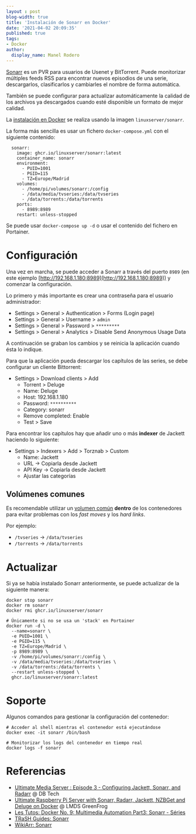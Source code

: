 ```yaml
---
layout : post
blog-width: true
title: 'Instalación de Sonarr en Docker'
date: '2021-04-02 20:09:35'
published: true
tags:
- Docker
author:
  display_name: Manel Rodero
---
```


[Sonarr](https://sonarr.tv/) es un PVR para usuarios de Usenet y BitTorrent. Puede monitorizar múltiples feeds RSS para encontrar nuevos episodios de una serie, descargarlos, clasificarlos y cambiarles el nombre de forma automática.

También se puede configurar para actualizar automáticamente la calidad de los archivos ya descargados cuando esté disponible un formato de mejor calidad.

La [instalación en Docker](https://hub.docker.com/r/linuxserver/sonarr) se realiza usando la imagen `linuxserver/sonarr`.

La forma más sencilla es usar un fichero `docker-compose.yml` con el siguiente contenido:

```
  sonarr:
    image: ghcr.io/linuxserver/sonarr:latest
    container_name: sonarr
    environment:
      - PUID=1001
      - PGID=115
      - TZ=Europe/Madrid
    volumes:
      - /home/pi/volumes/sonarr:/config
      - /data/media/tvseries:/data/tvseries
      - /data/torrents:/data/torrents
    ports:
      - 8989:8989
    restart: unless-stopped
```

Se puede usar `docker-compose up -d` o usar el contenido del fichero en Portainer.

# Configuración

Una vez en marcha, se puede acceder a Sonarr a través del puerto `8989` (en este ejemplo [http://192.168.1.180:8989](http://192.168.1.180:8989)) y comenzar la configuración.

Lo primero y más importante es crear una contraseña para el usuario administrador:

* Settings > General > Authentication > Forms (Login page)
* Settings > General > Username > `admin`
* Settings > General > Password > `*********`
* Settings > General > Analytics > Disable Send Anonymous Usage Data

A continuación se graban los cambios y se reinicia la aplicación cuando ésta lo indique.

Para que la aplicación pueda descargar los capítulos de las series, se debe configurar un cliente Bittorrent:

* Settings > Download clients > Add
  * Torrent > Deluge
  * Name: Deluge
  * Host: 192.168.1.180
  * Password: `**********`
  * Category: sonarr
  * Remove completed: Enable
  * Test > Save
  
Para encontrar los capítulos hay que añadir uno o más **indexer** de Jackett haciendo lo siguiente:

* Settings > Indexers > Add > Torznab > Custom
  * Name: Jackett
  * URL &rarr; Copiarla desde Jackett
  * API Key &rarr; Copiarla desde Jackett
  * Ajustar las categorías

## Volúmenes comunes

Es recomendable utilizar un [volumen común](https://sonarr.tv/#downloads-v3-docker) **dentro** de los contenedores para evitar problemas con los _fast moves_ y los _hard links_.

Por ejemplo:

* `/tvseries` &rarr; `/data/tvseries`
* `/torrents` &rarr; `/data/torrents`

# Actualizar

Si ya se había instalado Sonarr anteriormente, se puede actualizar de la siguiente manera:

```
docker stop sonarr
docker rm sonarr
docker rmi ghcr.io/linuxserver/sonarr

# Únicamente si no se usa un 'stack' en Portainer
docker run -d \
  --name=sonarr \
  -e PUID=1001 \
  -e PGID=115 \
  -e TZ=Europe/Madrid \
  -p 8989:8989 \
  -v /home/pi/volumes/sonarr:/config \
  -v /data/media/tvseries:/data/tvseries \
  -v /data/torrents:/data/torrents \  
  --restart unless-stopped \
  ghcr.io/linuxserver/sonarr:latest
```

# Soporte

Algunos comandos para gestionar la configuración del contenedor:

```
# Acceder al shell mientras el contenedor está ejecutándose
docker exec -it sonarr /bin/bash

# Monitorizar los logs del contenedor en tiempo real
docker logs -f sonarr
```

# Referencias

* [Ultimate Media Server : Episode 3 - Configuring Jackett, Sonarr, and Radarr](https://youtu.be/uvc4TnhVecA) @ DB Tech
* [Ultimate Raspberry Pi Server with Sonarr, Radarr, Jackett, NZBGet and Deluge on Docker](https://www.youtube.com/watch?v=oLxsSQIqOMw) @ LMDS GreenFrog
* [Les Tutos: Docker No. 9: Multimedia Automation Part3: Sonarr - Séries](https://www.youtube.com/watch?v=_absmgualKM)
* [TRaSH Guides: Sonarr](https://trash-guides.info/Sonarr/)
* [WikiArr: Sonarr](https://wiki.servarr.com/sonarr)
